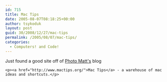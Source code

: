 ```yaml
---
id: 715
title: Mac Tips
date: 2005-08-07T08:18:25+00:00
author: tsykoduk
layout: post
guid: 30/2008/12/27/mac-tips
permalink: /2005/08/07/mac-tips/
categories:
  - Computers! and Code!
---
```

<p>Just found a good site off of <a href="http://photomatt.net/2005/08/03/mac-tips/">Photo Matt's</a> blog</p>


	<p><a href="http://www.mactips.org/">Mac Tips</a> - a warehouse of mac ideas and shortcuts.</p>